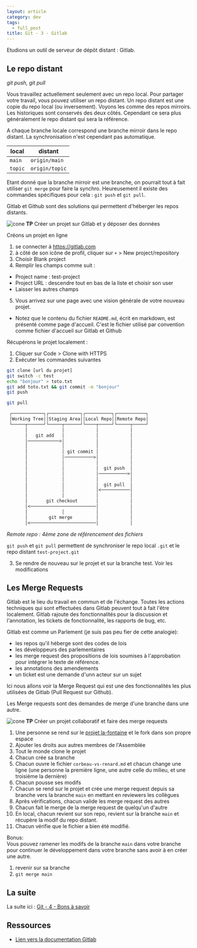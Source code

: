 ```yaml
---
layout: article
category: dev
tags:
  - full_post
title: Git - 3 - Gitlab
---
```

Etudions un outil de serveur de dépôt distant : Gitlab.

<!--more-->

## Le repo distant
_git push, git pull_

Vous travaillez actuellement seulement avec un repo local. Pour partager votre travail, vous pouvez utiliser un repo distant.
Un repo distant est une copie du repo local (ou inversement). Voyons les comme des repos mirroirs. Les historiques sont conservés des deux côtés. Cependant ce sera plus généralement le repo distant qui sera la référence.

A chaque branche locale correspond une branche mirroir dans le repo distant. La synchronisation n'est cependant pas automatique.

| local   | distant        |
| ------- | -------------- |
| `main`  | `origin/main`  |
| `topic` | `origin/topic` |

Etant donné que la branche mirroir est une branche, on pourrait tout à fait utiliser `git merge` pour faire la synchro.
Heureusement il existe des commandes spécifiques pour cela : `git push` et `git pull`.

Gitlab et Github sont des solutions qui permettent d'héberger les repos distants.  

![cone](https://leolelonquer.github.io/blog/assets/images/cone-svgrepo-com.svg) **TP**   Créer un projet sur Gitlab et y déposer des données

Créons un projet en ligne

1. se connecter à <https://gitlab.com>
2. à côté de son icône de profil, cliquer sur `+`  > New project/repository
3. Choisir Blank project 
4. Remplir les champs comme suit :
  - Project name : test-project  
  - Project URL : descendre tout en bas de la liste et choisir son user
  - Laisser les autres champs
5. Vous arrivez sur une page avec une vision générale de votre nouveau projet.
  - Notez que le contenu du fichier `README.md`, écrit en markdown, est présenté comme page d'accueil. C'est le fichier utilisé par convention comme fichier d'accueil sur Gitlab et Github
 
Récupérons le projet localement :

1. Cliquer sur Code >  Clone with HTTPS
2. Exécuter les commandes suivantes

```bash
git clone [url du projet]
git switch -c test
echo "bonjour" > toto.txt
git add toto.txt && git commit -m "bonjour"
git push

git pull
```

```txt
 ┌────────────┐┌────────────┐┌──────────┐┌───────────┐
 │Working Tree││Staging Area││Local Repo││Remote Repo│
 └─────┬──────┘└─────┬──────┘└────┬─────┘└─────┬─────┘
       │             │            │            │      
       │   git add   │            │            │      
       │────────────>│            │            │      
       │             │            │            │      
       │             │ git commit │            │      
       │             │───────────>│            │      
       │             │            │            │      
       │             │            │  git push  │      
       │             │            │───────────>│      
       │             │            │            │      
       │             │            │  git pull  │      
       │             │            │<───────────│      
       │             │            │            │      
       │       git checkout       │            │      
       │<─────────────────────────│            │      
       │             │            │            │      
       │        git merge         │            │      
       │<─────────────────────────│            │      
```
_Remote repo : 4ème zone de référencement des fichiers_

`git push` et `git pull` permettent de synchroniser le repo local `.git` et le repo distant `test-project.git` 

3. Se rendre de nouveau sur le projet et sur la branche test. Voir les modifications


## Les Merge Requests

Gitlab est le lieu du travail en commun et de l'échange. Toutes les actions techniques qui sont effectuées dans Gitlab peuvent tout à fait l'être localement. Gitlab rajoute des fonctionnalités pour la discussion et l'annotation, les tickets de fonctionnalité, les rapports de bug, etc.

Gitlab est comme un Parlement (je suis pas peu fier de cette analogie):

- les repos qu'il héberge sont des codes de lois
- les développeurs des parlementaires
- les merge request des propositions de lois soumises à l'approbation pour intégrer le texte de référence.
- les annotations des amendements
- un ticket est une demande d'unn acteur sur un sujet

Ici nous allons voir la Merge Request qui est une des fonctionnalités les plus utilisées de Gitlab (Pull Request sur Github).

Les Merge requests sont des demandes de merge d'une branche dans une autre.

![cone](https://leolelonquer.github.io/blog/assets/images/cone-svgrepo-com.svg) **TP**  Créer un projet collaboratif et faire des merge requests

1. Une personne se rend sur le [projet la-fontaine](https://gitlab.com/LeoLeLonquer/la-fontaine) et le fork dans son propre espace
2. Ajouter les droits aux autres membres de l'Assemblée
3. Tout le monde clone le projet
4. Chacun crée sa branche 
5. Chacun ouvre le fichier `corbeau-vs-renard.md`  et chacun change une ligne (une personne la première ligne, une autre celle du milieu, et une troisième la dernière)
6. Chacun pousse ses modifs
7. Chacun se rend sur le projet et crée une merge request depuis sa branche vers la branche `main` en mettant en reviewers les collègues
8. Après vérifications, chacun valide les merge request des autres
9. Chacun fait le merge de la merge request de quelqu'un d'autre
10. En local, chacun revient sur son repo, revient sur la branche `main` et récupère la modif du repo distant.
11. Chacun vérifie que le fichier a bien été modifié.

Bonus:   
Vous pouvez ramener les modifs de la branche `main` dans votre branche pour continuer le développement dans votre branche sans avoir à en créer une autre.

1. revenir sur sa branche
2. `git merge main`

## La suite

La suite ici : [Git - 4 - Bons à savoir](git-4)

## Ressources

- [Lien vers la documentation Gitlab](https://docs.gitlab.com/)
